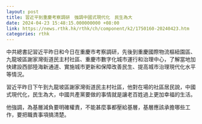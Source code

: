 ```yaml
---
layout: post
title: 習近平到重慶考察調研　強調中國式現代化　民生為大
date: 2024-04-23 15:48:15.000000000 +08:00
link: https://news.rthk.hk/rthk/ch/component/k2/1750160-20240423.htm
categories: rthk
---
```


中共總書記習近平昨日和今日在重慶市考察調研，先後到重慶國際物流樞紐園區、九龍坡區謝家灣街道民主村社區、重慶市數字化城市運行和治理中心，了解當地加快建設西部陸海新通道、實施城市更新和保障改善民生、提高城市治理現代化水平等情況。

習近平昨日下午到九龍坡區謝家灣街道民主村社區，他對在場的社區居民說，中國式現代化，民生為大，中國共產黨要做的事情就是讓老百姓過上更加幸福的生活。

他強調，為基層減負要明確權責，不能甚麼事都壓給基層，基層應該承擔哪些工作，要把職責事項搞清楚。
